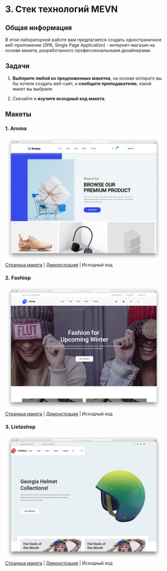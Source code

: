# 3. Стек технологий MEVN

## Общая информация

В этой лабораторной работе вам предлагается создать одностраничное
веб-приложение (SPA, Single Page Application) - интернет-магазин на основе
макета, разработанного профессиональными дизайнерами.

## Задачи

1. **Выберите любой из предложенных макетов**, на основе которого вы бы хотели 
создать веб-сайт, и **сообщите преподавателю**, какой макет вы выбрали.

2. Скачайте и **изучите исходный код макета**.

## Макеты

### 1. Aroma

![Внешний вид](./assets/Aroma.jpg)
[Страница макета](https://colorlib.com/wp/template/aroma) |
[Демонстрация](https://colorlib.com/preview/theme/aroma) |
<a :href="$withBase('/assets/labs/02/Aroma.zip')" download>Исходный код</a>

### 2. Fashiop

![Внешний вид](./assets/Fashiop.jpg)
[Страница макета](https://colorlib.com/wp/template/fashiop) |
[Демонстрация](https://colorlib.com/preview/theme/fashiop) |
<a :href="$withBase('/assets/labs/02/Fashiop.zip')" download>Исходный код</a>

### 3. Listashop

![Внешний вид](./assets/Listashop.jpg)
[Страница макета](https://colorlib.com/wp/template/listashop) |
[Демонстрация](https://colorlib.com/preview/theme/listashop) |
<a :href="$withBase('/assets/labs/02/Fashiop.zip')" download>Исходный код</a>

<disqus-comments
  page-uuid="d1f8203c-bafd-4e17-a9b8-be32d1c53373"
  page-title="3. Стек технологий MEVN | Лабораторные работы"/>